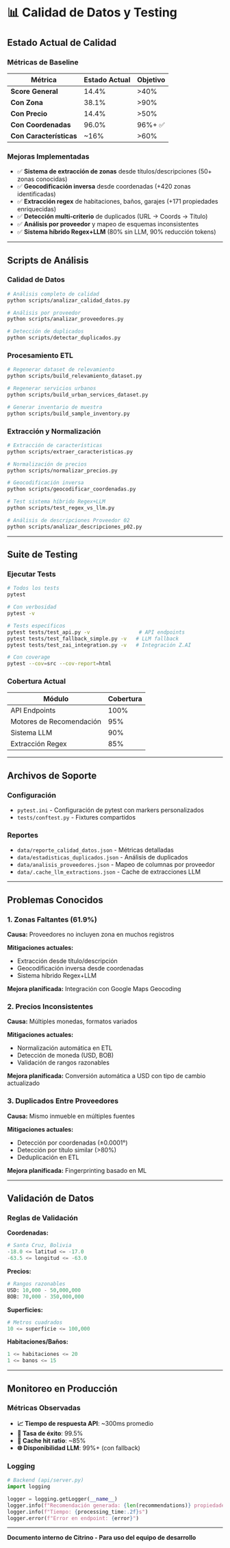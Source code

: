 # 📊 Calidad de Datos y Testing

## Estado Actual de Calidad

### Métricas de Baseline

| Métrica | Estado Actual | Objetivo |
|---------|---------------|----------|
| **Score General** | 14.4% | >40% |
| **Con Zona** | 38.1% | >90% |
| **Con Precio** | 14.4% | >50% |
| **Con Coordenadas** | 96.0% | 96%+ ✅ |
| **Con Características** | ~16% | >60% |

### Mejoras Implementadas

- ✅ **Sistema de extracción de zonas** desde títulos/descripciones (50+ zonas conocidas)
- ✅ **Geocodificación inversa** desde coordenadas (+420 zonas identificadas)
- ✅ **Extracción regex** de habitaciones, baños, garajes (+171 propiedades enriquecidas)
- ✅ **Detección multi-criterio** de duplicados (URL → Coords → Título)
- ✅ **Análisis por proveedor** y mapeo de esquemas inconsistentes
- ✅ **Sistema híbrido Regex+LLM** (80% sin LLM, 90% reducción tokens)

---

## Scripts de Análisis

### Calidad de Datos

```bash
# Análisis completo de calidad
python scripts/analizar_calidad_datos.py

# Análisis por proveedor
python scripts/analizar_proveedores.py

# Detección de duplicados
python scripts/detectar_duplicados.py
```

### Procesamiento ETL

```bash
# Regenerar dataset de relevamiento
python scripts/build_relevamiento_dataset.py

# Regenerar servicios urbanos
python scripts/build_urban_services_dataset.py

# Generar inventario de muestra
python scripts/build_sample_inventory.py
```

### Extracción y Normalización

```bash
# Extracción de características
python scripts/extraer_caracteristicas.py

# Normalización de precios
python scripts/normalizar_precios.py

# Geocodificación inversa
python scripts/geocodificar_coordenadas.py

# Test sistema híbrido Regex+LLM
python scripts/test_regex_vs_llm.py

# Análisis de descripciones Proveedor 02
python scripts/analizar_descripciones_p02.py
```

---

## Suite de Testing

### Ejecutar Tests

```bash
# Todos los tests
pytest

# Con verbosidad
pytest -v

# Tests específicos
pytest tests/test_api.py -v                # API endpoints
pytest tests/test_fallback_simple.py -v   # LLM fallback
pytest tests/test_zai_integration.py -v   # Integración Z.AI

# Con coverage
pytest --cov=src --cov-report=html
```

### Cobertura Actual

| Módulo | Cobertura |
|--------|-----------|
| API Endpoints | 100% |
| Motores de Recomendación | 95% |
| Sistema LLM | 90% |
| Extracción Regex | 85% |

---

## Archivos de Soporte

### Configuración
- `pytest.ini` - Configuración de pytest con markers personalizados
- `tests/conftest.py` - Fixtures compartidos

### Reportes
- `data/reporte_calidad_datos.json` - Métricas detalladas
- `data/estadisticas_duplicados.json` - Análisis de duplicados
- `data/analisis_proveedores.json` - Mapeo de columnas por proveedor
- `data/.cache_llm_extractions.json` - Cache de extracciones LLM

---

## Problemas Conocidos

### 1. Zonas Faltantes (61.9%)
**Causa:** Proveedores no incluyen zona en muchos registros

**Mitigaciones actuales:**
- Extracción desde título/descripción
- Geocodificación inversa desde coordenadas
- Sistema híbrido Regex+LLM

**Mejora planificada:** Integración con Google Maps Geocoding

### 2. Precios Inconsistentes
**Causa:** Múltiples monedas, formatos variados

**Mitigaciones actuales:**
- Normalización automática en ETL
- Detección de moneda (USD, BOB)
- Validación de rangos razonables

**Mejora planificada:** Conversión automática a USD con tipo de cambio actualizado

### 3. Duplicados Entre Proveedores
**Causa:** Mismo inmueble en múltiples fuentes

**Mitigaciones actuales:**
- Detección por coordenadas (±0.0001°)
- Detección por título similar (>80%)
- Deduplicación en ETL

**Mejora planificada:** Fingerprinting basado en ML

---

## Validación de Datos

### Reglas de Validación

**Coordenadas:**
```python
# Santa Cruz, Bolivia
-18.0 <= latitud <= -17.0
-63.5 <= longitud <= -63.0
```

**Precios:**
```python
# Rangos razonables
USD: 10,000 - 50,000,000
BOB: 70,000 - 350,000,000
```

**Superficies:**
```python
# Metros cuadrados
10 <= superficie <= 100,000
```

**Habitaciones/Baños:**
```python
1 <= habitaciones <= 20
1 <= banos <= 15
```

---

## Monitoreo en Producción

### Métricas Observadas

- **📈 Tiempo de respuesta API**: ~300ms promedio
- **🎯 Tasa de éxito**: 99.5%
- **💾 Cache hit ratio**: ~85%
- **🌐 Disponibilidad LLM**: 99%+ (con fallback)

### Logging

```python
# Backend (api/server.py)
import logging

logger = logging.getLogger(__name__)
logger.info(f"Recomendación generada: {len(recommendations)} propiedades")
logger.info(f"Tiempo: {processing_time:.2f}s")
logger.error(f"Error en endpoint: {error}")
```

---

**Documento interno de Citrino - Para uso del equipo de desarrollo**
